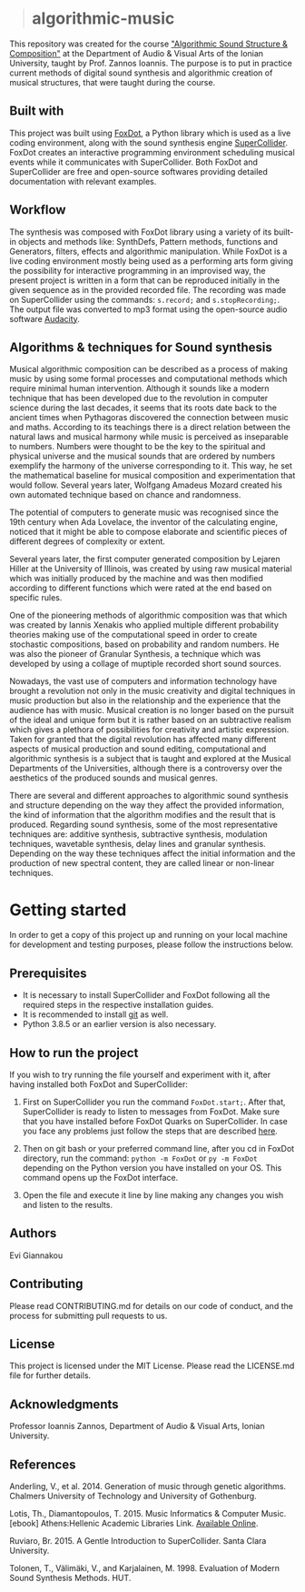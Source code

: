 ># algorithmic-music

This repository was created for the course ["Algorithmic Sound Structure & Composition"](https://avarts.ionio.gr/en/studies/undergraduate/courses-descriptions/aud821/) at the Department of Audio & Visual Arts of the Ionian University, taught by Prof. Zannos Ioannis. The purpose is to put in practice current methods of digital sound synthesis and algorithmic creation of musical structures, that were taught during the course.

## Built with

This project was built using [FoxDot](https://foxdot.org/), a Python library which is used as a live coding environment, along with the sound synthesis engine [SuperCollider](https://supercollider.github.io/). FoxDot creates an interactive programming environment scheduling musical events while it communicates with SuperCollider. Both FoxDot and SuperCollider are free and open-source softwares providing detailed documentation with relevant examples.

## Workflow

The synthesis was composed with FoxDot library using a variety of its built-in objects and methods like: SynthDefs, Pattern methods, functions and Generators, filters, effects and algorithmic manipulation. While FoxDot is a live coding environment mostly being used as a performing arts form giving the possibility for interactive programming in an improvised way, the present project is written in a form that can be reproduced initially in the given sequence as in the provided recorded file. The recording was made on SuperCollider using the commands: `s.record;` and `s.stopRecording;`. The output file was converted to mp3 format using the open-source audio software [Audacity](https://www.audacityteam.org/).


##  Αlgorithms & techniques for Sound synthesis

Musical algorithmic composition can be described as a process of making music by using some formal processes and computational methods which require minimal human intervention. Although it sounds like a modern technique that has been developed due to the revolution in computer science during the last decades, it seems that its roots date back to the ancient times when Pythagoras discovered the connection between music and maths. According to its teachings there is a direct relation between the natural laws and musical harmony while music is perceived as inseparable to numbers. Numbers were thought to be the key to the spiritual and physical universe and the musical sounds that are ordered by numbers exemplify the harmony of the universe corresponding to it. This way, he set the mathematical baseline for musical composition and experimentation that would follow.
Several years later, Wolfgang Amadeus Mozard created his own automated technique based on chance and randomness.

The potential of computers to generate music was recognised since the 19th century when Ada Lovelace, the inventor of the calculating engine, noticed that it might be able to compose elaborate and scientific pieces of different degrees of complexity or extent.

Several years later, the first computer generated composition by Lejaren Hiller at the University of Illinois, was created by using raw musical material which was initially produced by the machine and was then modified according to different functions which were rated at the end based on specific rules.

One of the pioneering methods of algorithmic composition was that which was created by Iannis Xenakis who applied multiple different probability theories making use of the computational speed in order to create stochastic compositions, based on probability and random numbers. He was also the pioneer of Granular Synthesis, a technique which was developed by using a collage of muptiple recorded short sound sources.

Nowadays, the vast use of computers and information technology have brought a revolution not only in the music creativity and digital techniques in music production but also in the relationship and the experience that the audience has with music. Musical creation is no longer based on the pursuit of the ideal and unique form but it is rather based on an subtractive realism which gives a plethora of possibilities for creativity and artistic expression. Taken for granted that the digital revolution has affected many different aspects of musical production and sound editing, computational and algorithmic synthesis is a subject that is taught and explored at the Musical Departments of the Universities, although there is a controversy over the aesthetics of the produced sounds and musical genres.

There are several and different approaches to algorithmic sound synthesis and structure depending on the way they affect the provided information, the kind of information that the algorithm modifies and the result that is produced. Regarding sound synthesis, some of the most representative techniques are: additive synthesis, subtractive synthesis, modulation techniques, wavetable synthesis, delay lines and granular synthesis. Depending on the way these techniques affect the initial information and the production of new spectral content, they are called linear or non-linear techniques.


# Getting started

In order to get a copy of this project up and running on your local machine for development and testing purposes, please follow the instructions below.

## Prerequisites

- It is necessary to install SuperCollider and FoxDot following all the required steps in the respective installation guides. 
- It is recommended to install [git](https://git-scm.com/downloads) as well.
- Python 3.8.5 or an earlier version is also necessary.

## How to run the project

If you wish to try running the file yourself and experiment with it, after having installed both FoxDot and SuperCollider:

1. First on SuperCollider you run the command `FoxDot.start;`. After that, SuperCollider is ready to listen to messages from FoxDot. Make sure that you have installed before FoxDot Quarks on SuperCollider. In case you face any problems just follow the steps that are described [here](https://forum.toplap.org/t/frequently-asked-questions/504).

2. Then on git bash or your preferred command line, after you cd in FoxDot directory, run the command: `python -m FoxDot` or `py -m FoxDot` depending on the Python version you have installed on your OS. This command opens up the FoxDot interface.

3. Open the file and execute it line by line making any changes you wish and listen to the results.

## Authors

Evi Giannakou

## Contributing

Please read CONTRIBUTING.md for details on our code of conduct, and the process for submitting pull requests to us.

## License

This project is licensed under the MIT License. Please read the LICENSE.md file for further details.

## Acknowledgments

Professor Ioannis Zannos, Department of Audio & Visual Arts, Ionian University.

## References

Anderling, V., et al. 2014. Generation of music through genetic algorithms. Chalmers University of Technology and University of Gothenburg.

Lotis, Th., Diamantopoulos, T. 2015. Music Informatics & Computer Music. [ebook] Athens:Hellenic Academic Libraries Link. [Available Online](http://hdl.handle.net/11419/4920).

Ruviaro, Br. 2015. A Gentle Introduction to SuperCollider. Santa Clara University.

Tolonen, T., Välimäki, V., and Karjalainen, M. 1998. Evaluation of Modern Sound Synthesis Methods. HUT.
